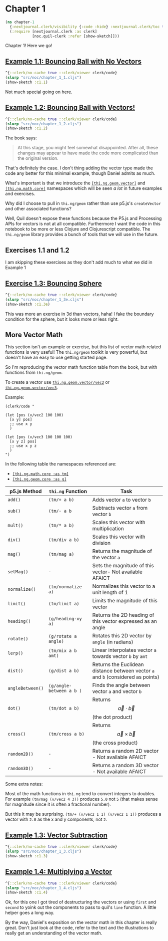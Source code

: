 # Chapter 1

```clojure
(ns chapter-1
  {:nextjournal.clerk/visibility {:code :hide} :nextjournal.clerk/toc true}
  (:require [nextjournal.clerk :as clerk]
            [noc.quil-clerk :refer [show-sketch]]))
```

Chapter 1! Here we go!

## [Example 1.1: Bouncing Ball with No Vectors](https://natureofcode.com/vectors/#example-11-bouncing-ball-with-no-vectors)

```clojure
^{::clerk/no-cache true ::clerk/viewer clerk/code}
(slurp "src/noc/chapter_1_1.cljs")
(show-sketch :c1.1)
```

Not much special going on here.


## [Example 1.2: Bouncing Ball with Vectors!](https://natureofcode.com/vectors/#example-12-bouncing-ball-with-vectors)

```clojure
^{::clerk/no-cache true ::clerk/viewer clerk/code}
(slurp "src/noc/chapter_1_2.cljs")
(show-sketch :c1.2)
```

The book says:

> At this stage, you might feel somewhat disappointed. After all, these changes may appear to have made the code more complicated than the original version.

That's definitely the case. I don't thing adding the vector type made the code
any better for this minimal example, though Daniel admits as much.

What's important is that we introduce the [`[thi.ng.geom.vector]`](https://cljdoc.org/d/thi.ng/geom/1.0.1/api/thi.ng.geom.vector) and [`[thi.ng.math.core]`](https://cljdoc.org/d/thi.ng/math/0.3.2/api/thi.ng.math.core) namespaces which will be seen *a lot* in future examples and exercises. 

Why did I choose to pull in `thi.ng/geom` rather than use p5.js's `createVector` and other associated functions?

Well, Quil doesn't expose these functions because the P5.js and Processing APIs for vectors is not at all compatible. Furthermore I want the code in this notebook to be more or less Clojure and Clojurescript compatible. The `thi.ng/geom` library provides a bunch of tools that we will use in the future.


## Exercises 1.1 and 1.2

I am skipping these exercises as they don't add much to what we did in Example 1

## [Exercise 1.3: Bouncing Sphere](https://natureofcode.com/vectors/#exercise-13)


```clojure
^{::clerk/no-cache true ::clerk/viewer clerk/code}
(slurp "src/noc/chapter_1_3e.cljs")
(show-sketch :c1.3e)
```

This was more an exercise in 3d than vectors, haha! I fake the boundary condition for the sphere, but it looks more or less right.


## More Vector Math

This section isn't an example or exercise, but this list of vector math related functions is very useful! The `thi.ng/geom` toolkit is very powerful, but doesn't have an easy to use getting started page.

So I'm reproducing the vector math function table from the book, but with functions from `thi.ng/geom`.

To create a vector use [`thi.ng.geom.vector/vec2`](https://cljdoc.org/d/thi.ng/geom/1.0.1/api/thi.ng.geom.vector#vec2) or [`thi.ng.geom.vector/vec3`](https://cljdoc.org/d/thi.ng/geom/1.0.1/api/thi.ng.geom.vector#vec3).

Example:

```
(clerk/code "

(let [pos (v/vec2 100 100)
  [x y] pos]
  ;; use x y
  )

(let [pos (v/vec3 100 100 100)
  [x y z] pos]
  ;; use x y z
  )
")

```

In the following table the namespaces referenced are:

* [`[thi.ng.math.core :as tm]`](https://github.com/thi-ng/math/blob/0.3.2/src/core.org)
* [`[thi.ng.geom.core :as g]`](https://cljdoc.org/d/thi.ng/geom/1.0.1/api/thi.ng.geom.core)

| p5.js Method     | `thi.ng` Function        | Task                                                                             |
|------------------|--------------------------|----------------------------------------------------------------------------------|
| `add()`          | `(tm/+ a b)`             | Adds vector `a` to  vector `b`                                                   |
| `sub()`          | `(tm/- a b`              | Subtracts  vector `a` from vector `b`                                            |
| `mult()`         | `(tm/* a b)`             | Scales this vector with multiplication                                           |
| `div()`          | `(tm/div a b)`           | Scales this vector with division                                                 |
| `mag()`          | `(tm/mag a)`             | Returns the magnitude of the vector `a`                                          |
| `setMag()`       | `-`                      | Sets the magnitude of this vector- Not available AFAICT                          |
| `normalize()`    | `(tm/normalize a)`       | Normalizes this vector to a unit length of 1                                     |
| `limit()`        | `(tm/limit a)`           | Limits the magnitude of this vector                                              |
| `heading()`      | `(g/heading-xy a)`       | Returns the 2D heading of this vector expressed as an angle                      |
| `rotate()`       | `(g/rotate a angle)`     | Rotates this 2D vector by `angle` (in radians)                                   |
| `lerp()`         | `(tm/mix a b amt)`       | Linear interpolates vector `a` towards vector `b` by `amt`                       |
| `dist()`         | `(g/dist a b)`           | Returns the Euclidean distance between vector `a` and `b` (considered as points) |
| `angleBetween()` | `(g/angle-between a b )` | Finds the angle between vector `a` and vector `b`                                |
| `dot()`          | `(tm/dot a b)`           | Returns $$\vec{a}  \cdot \vec{b} $$ (the dot product)                            |
| `cross()`        | `(tm/cross a b)`         | Returns $$\vec{a}  \times \vec{b} $$ (the cross product)                         |
| `random2D()`     | `-`                      | Returns a random 2D vector - Not available AFAICT                                |
| `random3D()`     | `-`                      | Returns a random 3D vector - Not available AFAICT                                |

Some extra notes:

Most of the math functions in `thi.ng` tend to convert integers to doubles. For example `(tm/mag (v/vec2 4 3))` produces `5.0` not `5` (that makes sense for magnitude since it is often a fractional number). 

But this it may be surprising. `(tm/+ (v/vec2 1 1) (v/vec2 1 1))` produces a vector with `2.0` as the x and y components, not `2`.


## [Example 1.3: Vector Subtraction](https://natureofcode.com/vectors/#example-13-vector-subtraction)

```clojure
^{::clerk/no-cache true ::clerk/viewer clerk/code}
(slurp "src/noc/chapter_1_3.cljs")
(show-sketch :c1.3)
```


## [Example 1.4: Multiplying a Vector](https://natureofcode.com/vectors/#example-14-multiplying-a-vector)


```clojure
^{::clerk/no-cache true ::clerk/viewer clerk/code}
(slurp "src/noc/chapter_1_4.cljs")
(show-sketch :c1.4)
```

Ok, for this one I got tired of destructuring the vectors or using `first` and `second` to yoink out the components to pass to quil's `line` function. A little helper goes a long way.

By the way, Daniel's exposition on the vector math in this chapter is really great. Don't just look at the code, refer to the text and the illustrations to really get an understanding of the vector math.
